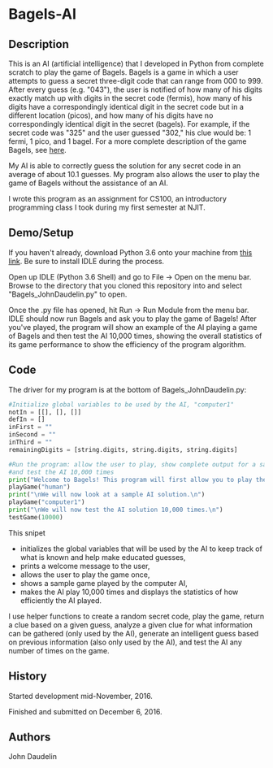 # Bagels-AI

## Description

This is an AI (artificial intelligence) that I developed in Python from complete scratch to play the game of Bagels. Bagels is a game in which a user attempts to guess a secret three-digit code that can range from 000 to 999. After every guess (e.g. "043"), the user is notified of how many of his digits exactly match up with digits in the secret code (fermis), how many of his digits have a correspondingly identical digit in the secret code but in a different location (picos), and how many of his digits have no correspondingly identical digit in the secret (bagels). For example, if the secret code was "325" and the user guessed "302," his clue would be: 1 fermi, 1 pico, and 1 bagel. For a more complete description of the game Bagels, see [here](http://www.mathfairy.com/wp/kids/pico-fermi-bagels/).

My AI is able to correctly guess the solution for any secret code in an average of about 10.1 guesses. My program also allows the user to play the game of Bagels without the assistance of an AI.

I wrote this program as an assignment for CS100, an introductory programming class I took during my first semester at NJIT.

## Demo/Setup

If you haven't already, download Python 3.6 onto your machine from [this link](https://www.python.org/downloads/release/python-362/). Be sure to install IDLE during the process.

Open up IDLE (Python 3.6 Shell) and go to File -> Open on the menu bar. Browse to the directory that you cloned this repository into and select "Bagels_JohnDaudelin.py" to open.

Once the .py file has opened, hit Run -> Run Module from the menu bar. IDLE should now run Bagels and ask you to play the game of Bagels! After you've played, the program will show an example of the AI playing a game of Bagels and then test the AI 10,000 times, showing the overall statistics of its game performance to show the efficiency of the program algorithm.

## Code

The driver for my program is at the bottom of Bagels_JohnDaudelin.py:

```python
#Initialize global variables to be used by the AI, "computer1"
notIn = [[], [], []]
defIn = []
inFirst = ""
inSecond = ""
inThird = ""
remainingDigits = [string.digits, string.digits, string.digits]

#Run the program: allow the user to play, show complete output for a sample AI run,
#and test the AI 10,000 times
print("Welcome to Bagels! This program will first allow you to play the game.\nIt will then demonstrate and test the AI.\n")
playGame("human")
print("\nWe will now look at a sample AI solution.\n")
playGame("computer1")
print("\nWe will now test the AI solution 10,000 times.\n")
testGame(10000)
```

This snipet
* initializes the global variables that will be used by the AI to keep track of what is known and help make educated guesses,
* prints a welcome message to the user,
* allows the user to play the game once,
* shows a sample game played by the computer AI,
* makes the AI play 10,000 times and displays the statistics of how efficiently the AI played.

I use helper functions to create a random secret code, play the game, return a clue based on a given guess, analyze a given clue for what information can be gathered (only used by the AI), generate an intelligent guess based on previous information (also only used by the AI), and test the AI any number of times on the game.

## History

Started development mid-November, 2016.

Finished and submitted on December 6, 2016.

## Authors

John Daudelin